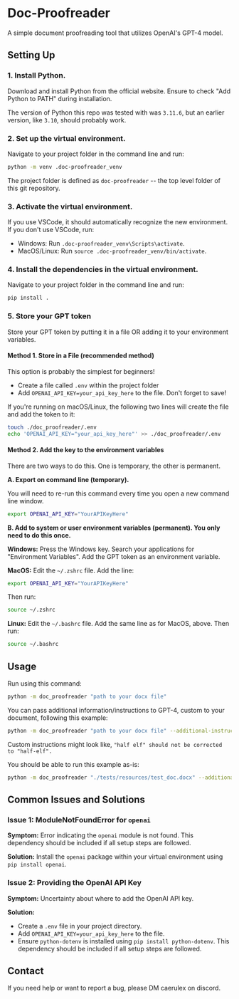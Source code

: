 # Doc-Proofreader

A simple document proofreading tool that utilizes OpenAI's GPT-4 model.

## Setting Up

### 1. Install Python.

Download and install Python from the official website. Ensure to check "Add Python to PATH" during installation.

The version of Python this repo was tested with was `3.11.6`, but an earlier version, like `3.10`, should probably work.

### 2. Set up the virtual environment.

Navigate to your project folder in the command line and run:

```bash
python -m venv .doc-proofreader_venv
```

The project folder is defined as `doc-proofreader` -- the top level folder of this git repository.

### 3. Activate the virtual environment.

If you use VSCode, it should automatically recognize the new environment. If you don't use VSCode, run:

- Windows: Run `.doc-proofreader_venv\Scripts\activate`.
- MacOS/Linux: Run `source .doc-proofreader_venv/bin/activate`.

### 4. Install the dependencies in the virtual environment.

Navigate to your project folder in the command line and run:

```bash
pip install .
```

### 5. Store your GPT token

Store your GPT token by putting it in a file OR adding it to your environment variables.

#### Method 1. Store in a File (recommended method)

This option is probably the simplest for beginners!

- Create a file called `.env` within the project folder
- Add `OPENAI_API_KEY=your_api_key_here` to the file. Don't forget to save!

If you're running on macOS/Linux, the following two lines will create the file and add the token to it:
```bash
touch ./doc_proofreader/.env
echo 'OPENAI_API_KEY="your_api_key_here"' >> ./doc_proofreader/.env
```

#### Method 2. Add the key to the environment variables

There are two ways to do this. One is temporary, the other is permanent.

**A. Export on command line (temporary).**

You will need to re-run this command every time you open a new command line window.

```bash
export OPENAI_API_KEY="YourAPIKeyHere"
```

**B. Add to system or user environment variables (permanent). You only need to do this once.**

**Windows:** Press the Windows key. Search your applications for "Environment Variables". Add the GPT token as an environment variable.

**MacOS:** Edit the `~/.zshrc` file. Add the line:

```bash
export OPENAI_API_KEY="YourAPIKeyHere"
```

Then run:

```bash
source ~/.zshrc
```

**Linux:** Edit the `~/.bashrc` file. Add the same line as for MacOS, above. Then run:

```bash
source ~/.bashrc
```

## Usage

Run using this command:

```bash
python -m doc_proofreader "path to your docx file"
```

You can pass additional information/instructions to GPT-4, custom to your document, following this example:

```bash
python -m doc_proofreader "path to your docx file" --additional-instructions "your custom instructions"
```

Custom instructions might look like, `"half elf" should not be corrected to "half-elf".`

You should be able to run this example as-is:

```bash
python -m doc_proofreader "./tests/resources/test_doc.docx" --additional-instructions '"half elf" should not be corrected to "half-elf".'
```

## Common Issues and Solutions

### Issue 1: ModuleNotFoundError for `openai`

**Symptom:** Error indicating the `openai` module is not found.  This dependency should be included if all setup steps are followed.

**Solution:** Install the `openai` package within your virtual environment using `pip install openai`.

### Issue 2: Providing the OpenAI API Key

**Symptom:** Uncertainty about where to add the OpenAI API key.

**Solution:** 
- Create a `.env` file in your project directory.
- Add `OPENAI_API_KEY=your_api_key_here` to the file.
- Ensure `python-dotenv` is installed using `pip install python-dotenv`. This dependency should be included if all setup steps are followed.

## Contact

If you need help or want to report a bug, please DM caerulex on discord.
